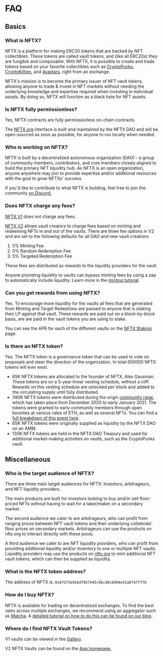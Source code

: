 # FAQ

## Basics

### What is NFTX?

NFTX is a platform for making ERC20 tokens that are backed by NFT collectibles. These tokens are called vault tokens, and (like all ERC20s) they are fungible and composable. With NFTX, it is possible to create and trade tokens based on your favorite collectibles such as [CryptoPunks](https://www.larvalabs.com/cryptopunks), [CryptoKitties](https://www.cryptokitties.co), and [Avastars](https://avastars.io), right from an exchange.

NFTX's mission is to become the primary issuer of NFT vault tokens, allowing anyone to trade & invest in NFT markets without needing the underlying knowledge and expertise required when investing in individual assets. By doing so, NFTX will function as a black hole for NFT assets.

### Is NFTX fully permissionless?

Yes, NFTX contracts are fully permissionless on-chain contracts.

The [NFTX.org](https://nftx.org) interface is built and maintained by the NFTX DAO and will be open-sourced as soon as possible, for anyone to run locally when needed.

### Who is working on NFTX?

NFTX is built by a decentralized autonomous organization (DAO) - a group of community members, contributors, and core members closely aligned to build the primary NFT liquidity hub. As NFTX is an open organization, anyone anywhere may join to provide expertise and/or additional resources with the goal to grow NFTXs' success.

If you'd like to contribute to what NFTX is building, feel free to join the community [on Discord.](https://discord.gg/xcJkxMXSR8)

### Does NFTX charge any fees?

[NFTX V1](https://v1.nftx.org) does not charge any fees.

[NFTX V2](https://app.nftx.org) allows vault creators to charge fees based on minting and redeeming NFTs in and out of the vaults. There are three fee options in V2 and are set to the following defaults for all DAO and new vault creations

1. 5% Minting Fee 
2. 0% Random Redemption Fee
3. 5% Targeted Redemption Fee

These fees are distributed as rewards to the liquidity providers for the vault.

Anyone providing liquidity to vaults can bypass minting fees by using a zap to automatically include liquidity. Learn more in the [minting tutorial](tutorials/minting.md).

### Can you get rewards from using NFTX?

Yes. To encourage more liquidity for the vaults all fees that are generated from Minting and Target Redeptions are passed to anyone that is staking their LP against that vault. These rewards are paid out on a block-by-block basis, are are paid in the vault tokens you are using to stake.

You can see the APR for each of the different vaults on the [NFTX Staking](https://app.nftx.org/staking/) page.

### Is there an NFTX token?

Yes. The NFTX token is a governance token that can be used to vote on proposals and steer the direction of the organization. In total 650000 NFTX tokens will ever exist.

* 65K NFTX tokens are allocated to the founder of NFTX, Alex Gausman. These tokens are on a 5-year linear vesting schedule, without a cliff. Rewards on this vesting schedule are unlocked per block and added to the circulating supply until fully distributed. 
* 390K NFTX tokens were distributed during the origin [community raise](https://docs.nftx.io/v/v1.0/archive/community-raise), which has taken place from December 2020 to early January 2021. The tokens were granted to early community members through open bounties at various rates of ETH, as well as several NFTs. You can find a [full breakdown of this event here](https://docs.nftx.io/v/v1.0/archive/community-raise).
* 65K NFTX tokens were originally supplied as liquidity by the NFTX DAO on an AMM.
* 130K NFTX tokens are held in the NFTX DAO Treasury and used for additional market-making activities on vaults, such as the CryptoPunks vault. 

## Miscellaneous

### Who is the target audience of NFTX?

There are three main target audiences for NFTX: Investors, arbitrageurs, and NFT liquidity providers.

The main products are built for investors looking to buy and/or sell floor-priced NFTs without having to wait for a taker/maker on a secondary market.

The second audience we cater to are arbitrageurs, who can profit from ranging prices between NFT vault tokens and their underlying collaterals' floor prices on secondary markets. Arbitrageurs can use the products on nftx.org to interact directly with these pools.

A third audience we cater to are NFT liquidity providers, who can profit from providing additional liquidity and/or inventory to one or multiple NFT vaults. Liquidity providers may use the products on [nftx.org](https://app.nftx.org) to mint additional NFT vault tokens, which can then be supplied as liquidity.

### What is the NFTX token address?

The address of NFTX is: `0x87d73e916d7057945c9bcd8cdd94e42a6f47f776`

### How do I buy NFTX?

NFTX is available for trading on decentralized exchanges. To find the best rates across multiple exchanges, we recommend using an aggregator such as [Matcha](https://matcha.xyz). A [detailed tutorial on how to do this can be found on our blog](https://blog.nftx.org/how-to-acquire-nftx-on-matcha/).

### Where do I find NFTX Vault Tokens?

V1 vaults can be viewed in the [Gallery](https://gallery.nftx.org).

V2 NFTX Vaults can be found on the [App homepage.](https://app.nftx.org)
